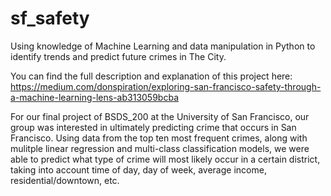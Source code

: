 # sf_safety
Using knowledge of Machine Learning and data manipulation in Python to identify trends and predict future crimes in The City.

You can find the full description and explanation of this project here: https://medium.com/donspiration/exploring-san-francisco-safety-through-a-machine-learning-lens-ab313059bcba

For our final project of BSDS_200 at the University of San Francisco, our group was interested in ultimately predicting crime that occurs in San Francisco. Using data from the top ten most frequent crimes, along with mulitple linear regression and multi-class classification models, we were able to predict what type of crime will most likely occur in a certain district, taking into account time of day, day of week, average income, residential/downtown, etc. 

